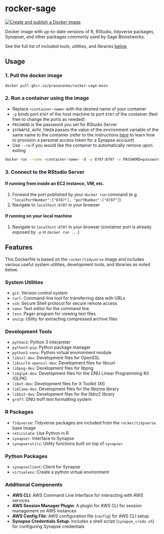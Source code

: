 # rocker-sage

[![Create and publish a Docker image](https://github.com/pranavanba/rocker-sage/actions/workflows/docker-build-publish.yml/badge.svg)](https://github.com/pranavanba/rocker-sage/actions/workflows/docker-build-publish.yml)

Docker image with up-to-date versions of R, RStudio, tidyverse packages, Synapser, and other packages commonly used by Sage Bionetworks.

See the full list of included tools, utilities, and libraries [below](#features)

## Usage

### 1. Pull the docker image

```sh
docker pull ghcr.io/pranavanba/rocker-sage:main
```

### 2. Run a container using the image

* Replace `<container-name>` with the desired name of your container
* `-p` binds port `8787` of the host machine to port `8787` of the container (feel free to change the ports as needed)
* `PASSWORD` is the password you set for RStudio Server
* `$SYNAPSE_AUTH_TOKEN` passes the value of the environment variable of the same name to the container (refer to the instructions [here](https://help.sc.sageit.org/sc/Service-Catalog-Provisioning.938836322.html#ServiceCatalogProvisioning-CreateaSynapsepersonalaccesstoken) to learn how to provision a personal access token for a Synapse account)
* Use `--rm` if you would like the container to automatically remove upon exiting

```sh
docker run --name <container-name> -d -p 8787:8787 -e PASSWORD=password -e SYNAPSE_AUTH_TOKEN=$SYNAPSE_AUTH_TOKEN ghcr.io/pranavanba/rocker-sage:main
```

### 3. Connect to the RStudio Server

#### If running from inside an EC2 instance, VM, etc.

1. Forward the port published by your `docker run` command (e.g. `"localPortNumber":["8787"], "portNumber":["8787"]`)
2. Navigate to `localhost:8787` in your browser

#### If running on your local machine

1. Navigate to `localhost:8787` in your browser (container port is already exposed by `-p` in `docker run ...`)

## Features

This Dockerfile is based on the `rocker/tidyverse` image and includes various useful system utilities, development tools, and libraries as noted below.

### System Utilities

- `git`: Version control system
- `curl`: Command-line tool for transferring data with URLs
- `ssh`: Secure Shell protocol for secure remote access
- `nano`: Text editor for the command line
- `less`: Pager program for viewing text files
- `unzip`: Utility for extracting compressed archive files

### Development Tools

- `python3`: Python 3 interpreter
- `python3-pip`: Python package manager
- `python3-venv`: Python virtual environment module
- `libssl-dev`: Development files for OpenSSL
- `libcurl4-openssl-dev`: Development files for libcurl
- `libpng-dev`: Development files for libpng
- `libglpk-dev`: Development files for the GNU Linear Programming Kit (GLPK)
- `libxt-dev`: Development files for X Toolkit (Xt)
- `liblzma-dev`: Development files for the liblzma library
- `libbz2-dev`: Development files for the libbz2 library
- `groff`: GNU troff text formatting system

### R Packages

- `Tidyverse`: Tidyverse packages are included from the `rocker/tidyverse` base image
- `reticulate`: Use Python in R
- `synapser`: Interface to Synapse
- `synapserutils`: Utility functions built on top of `synapser`

### Python Packages

- `synapseclient`: Client for Synapse
- `virtualenv`: Create a python virtual environment

### Additional Components

- **AWS CLI**: AWS Command Line Interface for interacting with AWS services
- **AWS Session Manager Plugin**: A plugin for AWS CLI for session management on AWS instances
- **AWS Config File**: AWS configuration file (`config`) for AWS CLI setup
- **Synapse Credentials Setup**: Includes a shell script (`synapse_creds.sh`) for configuring Synapse credentials
